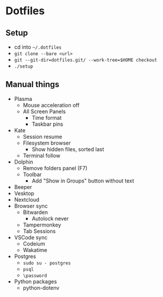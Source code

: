 # Dotfiles

## Setup
- cd into `~/.dotfiles`
- `git clone --bare <url>`
- `git --git-dir=dotfiles.git/ --work-tree=$HOME checkout`
- `./setup`

## Manual things
- Plasma
  - Mouse acceleration off
  - All Screen Panels
    - Time format
    - Taskbar pins
- Kate
  - Session resume
  - Filesystem browser
    - Show hidden files, sorted last
  - Terminal follow
- Dolphin
  - Remove folders panel (F7)
  <!-- - Interface
    - Folders and Tabs
      - Home on startup
      - Show filter bar
      - Switch between panes with Tab key
    - Status and Location bars
      - Show full path inside location bar
  - View
    - General
      - (Set default view first then do this) Remember display styles for each folder
      - Open folders during drag operations
    - Content Display
      - Folder size display: Size of contents
      - Permissions style: Combined -->
  <!-- - Trash
    - Size limit -->
  - Toolbar
    - Add "Show in Groups" button without text
- Beeper
- Vesktop
- Nextcloud
- Browser sync
  - Bitwarden
    - Autolock never
  - Tampermonkey
  - Tab Sessions
- VSCode sync
  - Codeium
  - Wakatime
- Postgres
  - `sudo su - postgres`
  - `psql`
  - `\password`
- Python packages
  - python-dotenv
